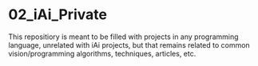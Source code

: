 # 02_iAi_Private


This repositiory is meant to be filled with projects in any programming language, unrelated with iAi projects, but that remains related to common vision/programming algorithms, techniques, articles, etc.
